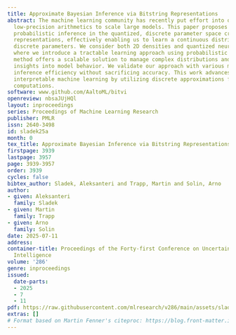 ```yaml
---
title: Approximate Bayesian Inference via Bitstring Representations
abstract: The machine learning community has recently put effort into quantized or
  low-precision arithmetics to scale large models. This paper proposes performing
  probabilistic inference in the quantized, discrete parameter space created by these
  representations, effectively enabling us to learn a continuous distribution using
  discrete parameters. We consider both 2D densities and quantized neural networks,
  where we introduce a tractable learning approach using probabilistic circuits. This
  method offers a scalable solution to manage complex distributions and provides clear
  insights into model behavior. We validate our approach with various models, demonstrating
  inference efficiency without sacrificing accuracy. This work advances scalable,
  interpretable machine learning by utilizing discrete approximations for probabilistic
  computations.
software: www.github.com/AaltoML/bitvi
openreview: nbsaJUjHQl
layout: inproceedings
series: Proceedings of Machine Learning Research
publisher: PMLR
issn: 2640-3498
id: sladek25a
month: 0
tex_title: Approximate Bayesian Inference via Bitstring Representations
firstpage: 3939
lastpage: 3957
page: 3939-3957
order: 3939
cycles: false
bibtex_author: Sladek, Aleksanteri and Trapp, Martin and Solin, Arno
author:
- given: Aleksanteri
  family: Sladek
- given: Martin
  family: Trapp
- given: Arno
  family: Solin
date: 2025-07-11
address:
container-title: Proceedings of the Forty-first Conference on Uncertainty in Artificial
  Intelligence
volume: '286'
genre: inproceedings
issued:
  date-parts:
  - 2025
  - 7
  - 11
pdf: https://raw.githubusercontent.com/mlresearch/v286/main/assets/sladek25a/sladek25a.pdf
extras: []
# Format based on Martin Fenner's citeproc: https://blog.front-matter.io/posts/citeproc-yaml-for-bibliographies/
---
```

